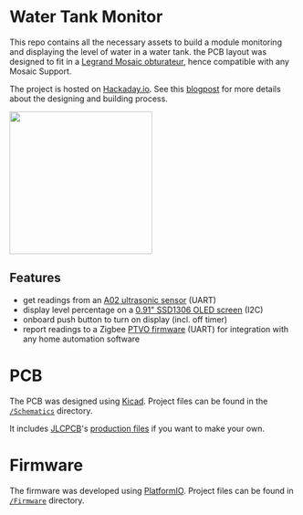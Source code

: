 # Water Tank Monitor

This repo contains all the necessary assets to build a module monitoring and displaying the level of water in a water tank. the PCB layout was designed to fit in a [Legrand Mosaic obturateur](https://www.legrand.fr/pro/catalogue/obturateur-mosaic-2-modules-blanc), hence compatible with any Mosaic Support.

The project is hosted on [Hackaday.io](https://hackaday.io/project/199023-water-tank-monitor). See this [blogpost](https://hackaday.io/project/199023-water-tank-monitor/details) for more details about the designing and building process.

<img src="https://github.com/user-attachments/assets/8d433b8a-24cd-47a9-8d16-87e86abac079" width=250/>

## Features
- get readings from an [A02 ultrasonic sensor](https://www.dfrobot.com/product-1935.html) (UART)
- display level percentage on a [0.91" SSD1306 OLED screen](https://fr.aliexpress.com/item/1005006160204449.html) (I2C)
- onboard push button to turn on display (incl. off timer)
- report readings to a Zigbee [PTVO firmware](https://ptvo.info) (UART) for integration with any home automation software

# PCB

The PCB was designed using [Kicad](https://www.kicad.org/).
Project files can be found in the [`/Schematics`](https://github.com/ncolomer/WaterTankMonitor/tree/main/Schematics) directory.

It includes [JLCPCB](https://jlcpcb.com/)'s [production files](https://raw.githubusercontent.com/ncolomer/WaterTankMonitor/refs/heads/main/Schematics/jlcpcb/production_files/GERBER-Water%20Tank%20Monitor.zip) if you want to make your own.

# Firmware

The firmware was developed using [PlatformIO](https://platformio.org/).
Project files can be found in [`/Firmware`](https://github.com/ncolomer/WaterTankMonitor/tree/main/Firmware) directory.
